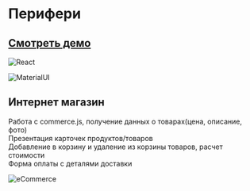 # Перифери
## [Смотреть демо](https://e-commerce-react-commerce-js.vercel.app/)

![React](https://img.shields.io/badge/-React-333333?style=flat&logo=react)

![MaterialUI](https://img.shields.io/badge/-Material_UI-333333?style=flat&logo=material-ui)

## Интернет магазин
Работа с commerce.js, получение данных о товарах(цена, описание, фото)
<br>
Презентация карточек продуктов/товаров
<br>
Добавление в корзину и удаление из корзины товаров, расчет стоимости
<br>
Форма оплаты с деталями доставки

![eCommerce](https://i.imgur.com/CruQXfI.jpg)